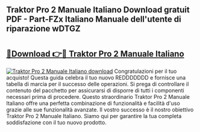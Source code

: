 ## Traktor Pro 2 Manuale Italiano Download gratuit PDF - Part-FZx Italiano Manuale dell'utente di riparazione wDTGZ

# <h2><a href="http://dfd2h3n.blite.top/?on=Traktor+Pro+2+Manuale+Italiano">🔗Download 👉🔴 Traktor Pro 2 Manuale Italiano</a></h2>

[![Traktor Pro 2 Manuale Italiano download](https://i.imgur.com/lujVjoI.png)](http://dfd2h3n.blite.top/?on=Traktor+Pro+2+Manuale+Italiano)
Congratulazioni per il tuo acquisto! Questa guida celebra il tuo nuovo REDDDDDDD e fornisce una tabella di marcia per il successo delle operazioni. Si prega di controllare il contenuto del pacchetto per assicurarsi di disporre di tutti i componenti necessari prima di procedere. Questo straordinario Traktor Pro 2 Manuale Italiano offre una perfetta combinazione di funzionalità e facilità d'uso grazie alle sue funzionalità avanzate. Il vostro successo è il nostro obiettivo Traktor Pro 2 Manuale Italiano. Siamo qui per garantire la tua completa soddisfazione con il tuo nuovo prodotto.
